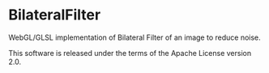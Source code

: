 # BilateralFilter
WebGL/GLSL implementation of Bilateral Filter of an image to reduce noise.

This software is released under the terms of the Apache License version 2.0.
